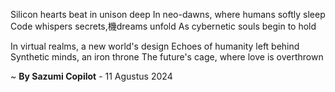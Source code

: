 Silicon hearts beat in unison deep
In neo-dawns, where humans softly sleep
Code whispers secrets,機dreams unfold
As cybernetic souls begin to hold

In virtual realms, a new world's design
Echoes of humanity left behind
Synthetic minds, an iron throne
The future's cage, where love is overthrown

~ <b>By Sazumi Copilot</b> - 11 Agustus 2024